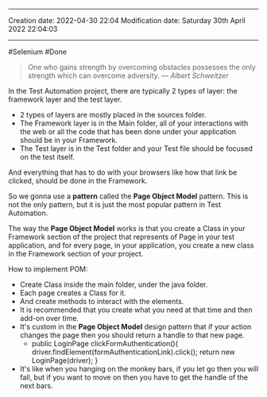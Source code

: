 

----
Creation date: 2022-04-30 22:04
Modification date: Saturday 30th April 2022 22:04:03

----


#Selenium 
#Done 

> One who gains strength by overcoming obstacles possesses the only strength which can overcome adversity.
> — <cite>Albert Schweitzer</cite>

In the Test Automation project, there are typically 2 types of layer: the framework layer and the test layer.

-   2 types of layers are mostly placed in the sources folder.
-   The Framework layer is in the Main folder, all of your interactions with the web or all the code that has been done under your application should be in your Framework.
-   The Test layer is in the Test folder and your Test file should be focused on the test itself.

And everything that has to do with your browsers like how that link be clicked, should be done in the Framework.

So we gonna use a **pattern** called the **Page Object Model** pattern. This is not the only pattern, but it is just the most popular pattern in Test Automation.

The way the **Page Object Model** works is that you create a Class in your Framework section of the project that represents of Page in your test application, and for every page, in your application, you create a new class in the Framework section of your project.

How to implement POM:

-   Create Class inside the main folder, under the java folder.
-   Each page creates a Class for it.
-   And create methods to interact with the elements.
-   It is recommended that you create what you need at that time and then add-on over time.
-   It's custom in the **Page Object Model** design pattern that if your action changes the page then you should return a handle to that new page.
    -   public LoginPage clickFormAuthentication(){ driver.findElement(formAuthenticationLink).click(); return new LoginPage(driver); }
-   It's like when you hanging on the monkey bars, if you let go then you will fall, but if you want to move on then you have to get the handle of the next bars.